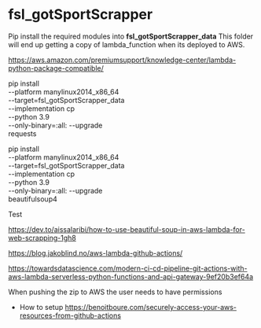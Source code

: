 # fsl_gotSportScrapper


Pip install the required modules into <b>fsl_gotSportScrapper_data</b>
This folder will end up getting a copy of lambda_function when its deployed to AWS.

https://aws.amazon.com/premiumsupport/knowledge-center/lambda-python-package-compatible/

pip install \
    --platform manylinux2014_x86_64 \
    --target=fsl_gotSportScrapper_data \
    --implementation cp \
    --python 3.9 \
    --only-binary=:all: --upgrade \
    requests

pip install \
    --platform manylinux2014_x86_64 \
    --target=fsl_gotSportScrapper_data \
    --implementation cp \
    --python 3.9 \
    --only-binary=:all: --upgrade \
    beautifulsoup4

 Test

https://dev.to/aissalaribi/how-to-use-beautiful-soup-in-aws-lambda-for-web-scrapping-1gh8

https://blog.jakoblind.no/aws-lambda-github-actions/

https://towardsdatascience.com/modern-ci-cd-pipeline-git-actions-with-aws-lambda-serverless-python-functions-and-api-gateway-9ef20b3ef64a


When pushing the zip to AWS the user needs to have permissions
- How to setup https://benoitboure.com/securely-access-your-aws-resources-from-github-actions